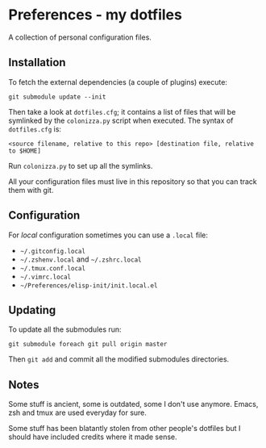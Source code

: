# Preferences - my dotfiles

A collection of personal configuration files.

## Installation

To fetch the external dependencies (a couple of plugins) execute:

``` shell
git submodule update --init
```

Then take a look at `dotfiles.cfg`; it contains a list of files that will be symlinked by the
`colonizza.py` script when executed. The syntax of `dotfiles.cfg` is:

```
<source filename, relative to this repo> [destination file, relative to $HOME]
```

Run `colonizza.py` to set up all the symlinks.

All your configuration files must live in this repository so that you can track them with git.

## Configuration

For *local* configuration sometimes you can use a `.local` file:

- `~/.gitconfig.local`
- `~/.zshenv.local` and `~/.zshrc.local`
- `~/.tmux.conf.local`
- `~/.vimrc.local`
- `~/Preferences/elisp-init/init.local.el`

## Updating

To update all the submodules run:

    git submodule foreach git pull origin master

Then `git add` and commit all the modified submodules directories.

## Notes

Some stuff is ancient, some is outdated, some I don't use anymore. Emacs, zsh and tmux are
used everyday for sure.

Some stuff has been blatantly stolen from other people's dotfiles but I should have included
credits where it made sense.
